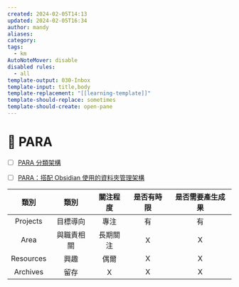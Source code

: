 ```yaml
---
created: 2024-02-05T14:13
updated: 2024-02-05T16:34
author: mandy
aliases: 
category: 
tags:
  - km
AutoNoteMover: disable
disabled rules:
  - all
template-output: 030-Inbox
template-input: title,body
template-replacement: "[[learning-template]]"
template-should-replace: sometimes
template-should-create: open-pane
---
```

# 🚀 PARA

- [ ] [PARA 分類架構](https://fntsr.tw/notes/para-method/)
- [ ] [PARA：搭配 Obsidian 使用的資料夾管理架構](https://hitripod.com/para-data-folder-structure/)


|   類別    |    類別    | 關注程度 | 是否有時限 | 是否需要產生成果 |
|:---------:|:----------:|:--------:|:----------:|:----------------:|
| Projects  |  目標導向  |   專注   |     有     |        有        |
|   Area    | 與職責相關 | 長期關注 |     Ｘ     |        X         |
| Resources |    興趣    |   偶爾   |     X      |        X         |
| Archives  |    留存    |    Ｘ    |     X      |        X         |




